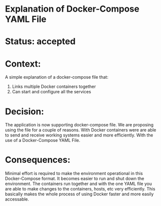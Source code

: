 # Explanation of Docker-Compose YAML File

# Status: accepted

# Context: 

A  simple explanation of a docker-compose file that:

1. Links multiple Docker containers together
2. Can start and configure all the services


# Decision:

The application is now supporting docker-compose file. We are proposing using the file for a couple of reasons.
With Docker containers were are able to send and receive working systems easier and more efficiently. With the use of
a Docker-Compose YAML File.

# Consequences: 

Minimal effort is required to make the environment operational in this Docker-Compose format. It becomes
easier to run and shut down the environment. The containers run together and with the one YAML file
you are able to make changes to the containers, hosts, etc very efficiently. This basically makes
the whole process of using Docker faster and more easily accessable. 